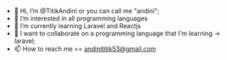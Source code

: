 - 👋 Hi, I’m @TitikAndini or you can call me "andini";
- 👀 I’m interested in all programming languages
- 🌱 I’m currently learning Laravel and Reactjs
- 💞️ I want to collaborate on a programming language that I'm learning -> laravel;
- 📫 How to reach me == andinititik53@gmail.com

<!---
TitikAndini/TitikAndini is a ✨ special ✨ repository because its `README.md` (this file) appears on your GitHub profile.
You can click the Preview link to take a look at your changes.
--->
